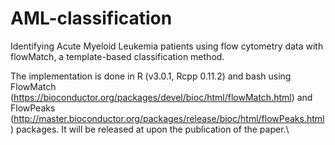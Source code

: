AML-classification
==================

Identifying Acute Myeloid Leukemia patients using flow cytometry data with flowMatch, a template-based classification method.

The implementation is done in R (v3.0.1, Rcpp 0.11.2) and bash using FlowMatch (https://bioconductor.org/packages/devel/bioc/html/flowMatch.html) and FlowPeaks (http://master.bioconductor.org/packages/release/bioc/html/flowPeaks.html)
packages. It will be released at upon the publication of the paper.\\
